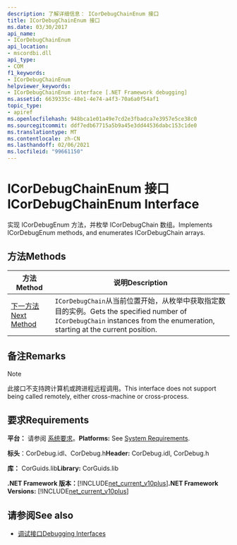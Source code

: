 ```yaml
---
description: 了解详细信息： ICorDebugChainEnum 接口
title: ICorDebugChainEnum 接口
ms.date: 03/30/2017
api_name:
- ICorDebugChainEnum
api_location:
- mscordbi.dll
api_type:
- COM
f1_keywords:
- ICorDebugChainEnum
helpviewer_keywords:
- ICorDebugChainEnum interface [.NET Framework debugging]
ms.assetid: 6639335c-48e1-4e74-a4f3-70a6a0f54af1
topic_type:
- apiref
ms.openlocfilehash: 948bca1e01a49e7cd2e3fbadca7e3957e5ce38c0
ms.sourcegitcommit: ddf7edb67715a5b9a45e3dd44536dabc153c1de0
ms.translationtype: MT
ms.contentlocale: zh-CN
ms.lasthandoff: 02/06/2021
ms.locfileid: "99661150"
---
```

# <a name="icordebugchainenum-interface"></a><span data-ttu-id="6590f-103">ICorDebugChainEnum 接口</span><span class="sxs-lookup"><span data-stu-id="6590f-103">ICorDebugChainEnum Interface</span></span>

<span data-ttu-id="6590f-104">实现 ICorDebugEnum 方法，并枚举 ICorDebugChain 数组。</span><span class="sxs-lookup"><span data-stu-id="6590f-104">Implements ICorDebugEnum methods, and enumerates ICorDebugChain arrays.</span></span>  
  
## <a name="methods"></a><span data-ttu-id="6590f-105">方法</span><span class="sxs-lookup"><span data-stu-id="6590f-105">Methods</span></span>  
  
|<span data-ttu-id="6590f-106">方法</span><span class="sxs-lookup"><span data-stu-id="6590f-106">Method</span></span>|<span data-ttu-id="6590f-107">说明</span><span class="sxs-lookup"><span data-stu-id="6590f-107">Description</span></span>|  
|------------|-----------------|  
|[<span data-ttu-id="6590f-108">下一方法</span><span class="sxs-lookup"><span data-stu-id="6590f-108">Next Method</span></span>](icordebugchainenum-next-method.md)|<span data-ttu-id="6590f-109">`ICorDebugChain`从当前位置开始，从枚举中获取指定数目的实例。</span><span class="sxs-lookup"><span data-stu-id="6590f-109">Gets the specified number of `ICorDebugChain` instances from the enumeration, starting at the current position.</span></span>|  
  
## <a name="remarks"></a><span data-ttu-id="6590f-110">备注</span><span class="sxs-lookup"><span data-stu-id="6590f-110">Remarks</span></span>  
  
> [!NOTE]
> <span data-ttu-id="6590f-111">此接口不支持跨计算机或跨进程远程调用。</span><span class="sxs-lookup"><span data-stu-id="6590f-111">This interface does not support being called remotely, either cross-machine or cross-process.</span></span>  
  
## <a name="requirements"></a><span data-ttu-id="6590f-112">要求</span><span class="sxs-lookup"><span data-stu-id="6590f-112">Requirements</span></span>  

 <span data-ttu-id="6590f-113">**平台：** 请参阅 [系统要求](../../get-started/system-requirements.md)。</span><span class="sxs-lookup"><span data-stu-id="6590f-113">**Platforms:** See [System Requirements](../../get-started/system-requirements.md).</span></span>  
  
 <span data-ttu-id="6590f-114">**标头**：CorDebug.idl、CorDebug.h</span><span class="sxs-lookup"><span data-stu-id="6590f-114">**Header:** CorDebug.idl, CorDebug.h</span></span>  
  
 <span data-ttu-id="6590f-115">**库：** CorGuids.lib</span><span class="sxs-lookup"><span data-stu-id="6590f-115">**Library:** CorGuids.lib</span></span>  
  
 <span data-ttu-id="6590f-116">**.NET Framework 版本：**[!INCLUDE[net_current_v10plus](../../../../includes/net-current-v10plus-md.md)]</span><span class="sxs-lookup"><span data-stu-id="6590f-116">**.NET Framework Versions:** [!INCLUDE[net_current_v10plus](../../../../includes/net-current-v10plus-md.md)]</span></span>  
  
## <a name="see-also"></a><span data-ttu-id="6590f-117">请参阅</span><span class="sxs-lookup"><span data-stu-id="6590f-117">See also</span></span>

- [<span data-ttu-id="6590f-118">调试接口</span><span class="sxs-lookup"><span data-stu-id="6590f-118">Debugging Interfaces</span></span>](debugging-interfaces.md)
